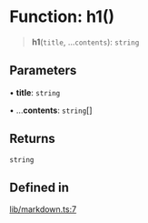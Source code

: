 # Function: h1()

> **h1**(`title`, ...`contents`): `string`

## Parameters

• **title**: `string`

• ...**contents**: `string`[]

## Returns

`string`

## Defined in

[lib/markdown.ts:7](https://github.com/AgentEnder/markdown-factory/blob/2edbf76b627cbe956c348c7a77ef5e7f1870acac/packages/markdown-factory/src/lib/markdown.ts#L7)

